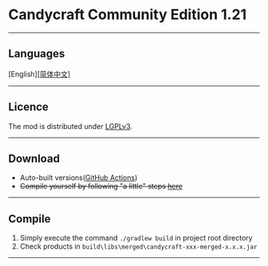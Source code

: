 # Candycraft Community Edition 1.21

<hr>

## Languages

[English][[简体中文]](README_cn.md)

<hr>

## Licence

The mod is distributed under [LGPLv3](LICENSE).

<hr>

## Download

- Auto-built versions([GitHub Actions](.docs/autobuild_github.md))
- ~~Compile yourself by following "a little" steps [here](#Compile)~~

<hr>

## Compile

1. Simply execute the command `./gradlew build` in project root directory
2. Check products in `build\libs\merged\candycraft-xxx-merged-x.x.x.jar`

<hr>
